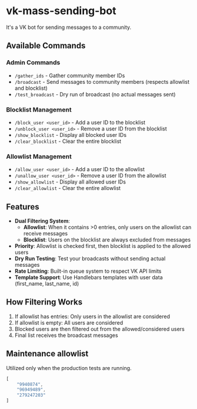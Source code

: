 # vk-mass-sending-bot
It's a VK bot for sending messages to a community.

## Available Commands

### Admin Commands
- `/gather_ids` - Gather community member IDs
- `/broadcast` - Send messages to community members (respects allowlist and blocklist)
- `/test_broadcast` - Dry run of broadcast (no actual messages sent)

### Blocklist Management
- `/block_user <user_id>` - Add a user ID to the blocklist
- `/unblock_user <user_id>` - Remove a user ID from the blocklist
- `/show_blocklist` - Display all blocked user IDs
- `/clear_blocklist` - Clear the entire blocklist

### Allowlist Management
- `/allow_user <user_id>` - Add a user ID to the allowlist
- `/unallow_user <user_id>` - Remove a user ID from the allowlist
- `/show_allowlist` - Display all allowed user IDs
- `/clear_allowlist` - Clear the entire allowlist

## Features
- **Dual Filtering System**: 
  - **Allowlist**: When it contains >0 entries, only users on the allowlist can receive messages
  - **Blocklist**: Users on the blocklist are always excluded from messages
- **Priority**: Allowlist is checked first, then blocklist is applied to the allowed users
- **Dry Run Testing**: Test your broadcasts without sending actual messages
- **Rate Limiting**: Built-in queue system to respect VK API limits
- **Template Support**: Use Handlebars templates with user data (first_name, last_name, id)

## How Filtering Works
1. If allowlist has entries: Only users in the allowlist are considered
2. If allowlist is empty: All users are considered
3. Blocked users are then filtered out from the allowed/considered users
4. Final list receives the broadcast messages

## Maintenance allowlist

Utilized only when the production tests are running.

```javascript
[
    "9940874",
    "96949489",
    "279247203"
]
```
